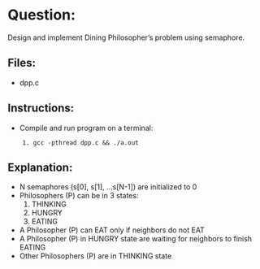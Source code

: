 # Question:

Design and implement Dining Philosopher’s problem using semaphore.

## Files:

- dpp.c

## Instructions: 

- Compile and run program on a terminal:
```
	1. gcc -pthread dpp.c && ./a.out
```

## Explanation:

- N semaphores (s[0], s[1], ...s[N-1]) are initialized to 0
- Philosophers (P) can be in 3 states: 
	1. THINKING
	2. HUNGRY
	3. EATING
- A Philosopher (P) can EAT only if neighbors do not EAT
- A Philosopher (P) in HUNGRY state are waiting for neighbors to finish EATING
- Other Philosophers (P) are in THINKING state
